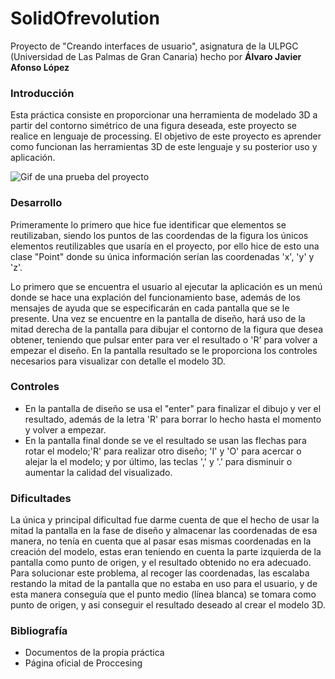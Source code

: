 # SolidOfrevolution
Proyecto de "Creando interfaces de usuario", asignatura de la ULPGC (Universidad de Las Palmas de Gran Canaria) hecho por **Álvaro Javier Afonso López**

### Introducción

Esta práctica consiste en proporcionar una herramienta de modelado 3D a partir del contorno simétrico de una figura deseada, este proyecto se realice en lenguaje de processing. El objetivo de este proyecto es aprender como funcionan las herramientas 3D de este lenguaje y su posterior uso y aplicación.

![Gif de una prueba del proyecto](https://github.com/AlvaroAfonso/SolidOfrevolution/blob/main/sketch_3DModel/3DModel.gif)

### Desarrollo

Primeramente lo primero que hice fue identificar que elementos se reutilizaban, siendo los puntos de las coordendas de la figura los únicos elementos reutilizables que usaría en el proyecto, por ello hice de esto una clase "Point" donde su única información serían las coordenadas 'x', 'y' y 'z'.

Lo primero que se encuentra el usuario al ejecutar la aplicación es un menú donde se hace una explación del funcionamiento base, además de los mensajes de ayuda que se especificarán en cada pantalla que se le presente. Una vez se encuentre en la pantalla de diseño, hará uso de la mitad derecha de la pantalla para dibujar el contorno de la figura que desea obtener, teniendo que pulsar enter para ver el resultado o 'R' para volver a empezar el diseño. En la pantalla resultado se le proporciona los controles necesarios para visualizar con detalle el modelo 3D.

### Controles

* En la pantalla de diseño se usa el "enter" para finalizar el dibujo y ver el resultado, además de la letra 'R' para borrar lo hecho hasta el momento y volver a empezar.
* En la pantalla final donde se ve el resultado se usan las flechas para rotar el modelo;'R' para realizar otro diseño; 'I' y 'O' para acercar o alejar la el modelo; y por último, las teclas ',' y '.' para disminuir o aumentar la calidad del visualizado.

### Dificultades

La única y principal dificultad fue darme cuenta de que el hecho de usar la mitad la pantalla en la fase de diseño y almacenar las coordenadas de esa manera, no tenía en cuenta que al pasar esas mismas coordenadas en la creación del modelo, estas eran teniendo en cuenta la parte izquierda de la pantalla como punto de origen, y el resultado obtenido no era adecuado. Para solucionar este problema, al recoger las coordenadas, las escalaba restando la mitad de la pantalla que no estaba en uso para el usuario, y de esta manera conseguía que el punto medio (línea blanca) se tomara como punto de origen, y asi conseguir el resultado deseado al crear el modelo 3D.

### Bibliografía

* Documentos de la propia práctica
* Página oficial de Proccesing
